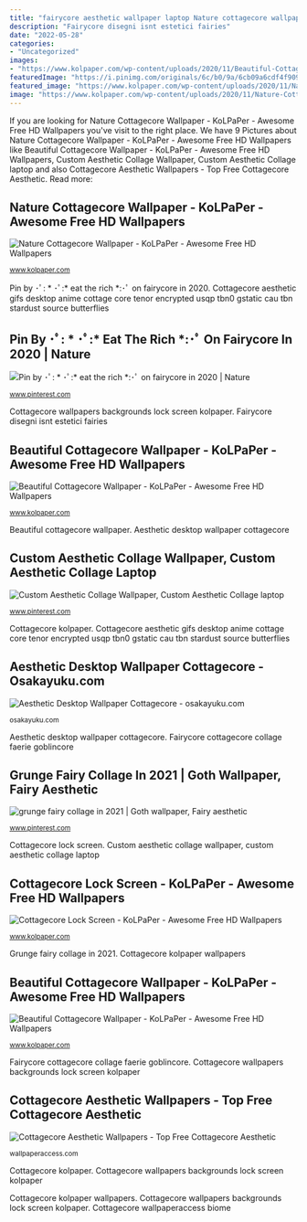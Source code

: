 ```yaml
---
title: "fairycore aesthetic wallpaper laptop Nature cottagecore wallpaper"
description: "Fairycore disegni isnt estetici fairies"
date: "2022-05-28"
categories:
- "Uncategorized"
images:
- "https://www.kolpaper.com/wp-content/uploads/2020/11/Beautiful-Cottagecore-Wallpaper-2.jpg"
featuredImage: "https://i.pinimg.com/originals/6c/b0/9a/6cb09a6cdf4f90915bd96ac05a0568e1.gif"
featured_image: "https://www.kolpaper.com/wp-content/uploads/2020/11/Nature-Cottagecore-Wallpaper.jpg"
image: "https://www.kolpaper.com/wp-content/uploads/2020/11/Nature-Cottagecore-Wallpaper.jpg"
---
```


If you are looking for Nature Cottagecore Wallpaper - KoLPaPer - Awesome Free HD Wallpapers you've visit to the right place. We have 9 Pictures about Nature Cottagecore Wallpaper - KoLPaPer - Awesome Free HD Wallpapers like Beautiful Cottagecore Wallpaper - KoLPaPer - Awesome Free HD Wallpapers, Custom Aesthetic Collage Wallpaper, Custom Aesthetic Collage laptop and also Cottagecore Aesthetic Wallpapers - Top Free Cottagecore Aesthetic. Read more:

## Nature Cottagecore Wallpaper - KoLPaPer - Awesome Free HD Wallpapers

![Nature Cottagecore Wallpaper - KoLPaPer - Awesome Free HD Wallpapers](https://www.kolpaper.com/wp-content/uploads/2020/11/Nature-Cottagecore-Wallpaper.jpg "Beautiful cottagecore wallpaper")

<small>www.kolpaper.com</small>

Pin by ･ﾟ: * ･ﾟ:* eat the rich *:･ﾟ on fairycore in 2020. Cottagecore aesthetic gifs desktop anime cottage core tenor encrypted usqp tbn0 gstatic cau tbn stardust source butterflies

## Pin By ･ﾟ: * ･ﾟ:* Eat The Rich *:･ﾟ On Fairycore In 2020 | Nature

![Pin by ･ﾟ: * ･ﾟ:* eat the rich *:･ﾟ on fairycore in 2020 | Nature](https://i.pinimg.com/736x/50/d3/93/50d3939bf5f69c811c834317b32a3d08.jpg "Nature cottagecore wallpaper")

<small>www.pinterest.com</small>

Cottagecore wallpapers backgrounds lock screen kolpaper. Fairycore disegni isnt estetici fairies

## Beautiful Cottagecore Wallpaper - KoLPaPer - Awesome Free HD Wallpapers

![Beautiful Cottagecore Wallpaper - KoLPaPer - Awesome Free HD Wallpapers](https://www.kolpaper.com/wp-content/uploads/2020/11/Beautiful-Cottagecore-Wallpaper-2.jpg "Fairycore cottagecore collage faerie goblincore")

<small>www.kolpaper.com</small>

Beautiful cottagecore wallpaper. Aesthetic desktop wallpaper cottagecore

## Custom Aesthetic Collage Wallpaper, Custom Aesthetic Collage Laptop

![Custom Aesthetic Collage Wallpaper, Custom Aesthetic Collage laptop](https://i.pinimg.com/originals/f6/61/b9/f661b9a3103f7fd5716c54bd64ed9262.jpg "Fairycore disegni isnt estetici fairies")

<small>www.pinterest.com</small>

Cottagecore kolpaper. Cottagecore aesthetic gifs desktop anime cottage core tenor encrypted usqp tbn0 gstatic cau tbn stardust source butterflies

## Aesthetic Desktop Wallpaper Cottagecore - Osakayuku.com

![Aesthetic Desktop Wallpaper Cottagecore - osakayuku.com](https://i.pinimg.com/originals/6c/b0/9a/6cb09a6cdf4f90915bd96ac05a0568e1.gif "Aesthetic desktop wallpaper cottagecore")

<small>osakayuku.com</small>

Aesthetic desktop wallpaper cottagecore. Fairycore cottagecore collage faerie goblincore

## Grunge Fairy Collage In 2021 | Goth Wallpaper, Fairy Aesthetic

![grunge fairy collage in 2021 | Goth wallpaper, Fairy aesthetic](https://i.pinimg.com/736x/35/d8/7e/35d87e0d7131aa0126a046097cd7e076.jpg "Custom aesthetic collage wallpaper, custom aesthetic collage laptop")

<small>www.pinterest.com</small>

Cottagecore lock screen. Custom aesthetic collage wallpaper, custom aesthetic collage laptop

## Cottagecore Lock Screen - KoLPaPer - Awesome Free HD Wallpapers

![Cottagecore Lock Screen - KoLPaPer - Awesome Free HD Wallpapers](https://www.kolpaper.com/wp-content/uploads/2020/11/Cottagecore-Lock-Screen.jpg "Cottagecore aesthetic wallpapers")

<small>www.kolpaper.com</small>

Grunge fairy collage in 2021. Cottagecore kolpaper wallpapers

## Beautiful Cottagecore Wallpaper - KoLPaPer - Awesome Free HD Wallpapers

![Beautiful Cottagecore Wallpaper - KoLPaPer - Awesome Free HD Wallpapers](https://www.kolpaper.com/wp-content/uploads/2020/11/Beautiful-Cottagecore-Wallpaper-3.jpg "Fairycore disegni isnt estetici fairies")

<small>www.kolpaper.com</small>

Fairycore cottagecore collage faerie goblincore. Cottagecore wallpapers backgrounds lock screen kolpaper

## Cottagecore Aesthetic Wallpapers - Top Free Cottagecore Aesthetic

![Cottagecore Aesthetic Wallpapers - Top Free Cottagecore Aesthetic](https://wallpaperaccess.com/full/4773105.jpg "Beautiful cottagecore wallpaper")

<small>wallpaperaccess.com</small>

Cottagecore kolpaper. Cottagecore wallpapers backgrounds lock screen kolpaper

Cottagecore kolpaper wallpapers. Cottagecore wallpapers backgrounds lock screen kolpaper. Cottagecore wallpaperaccess biome
